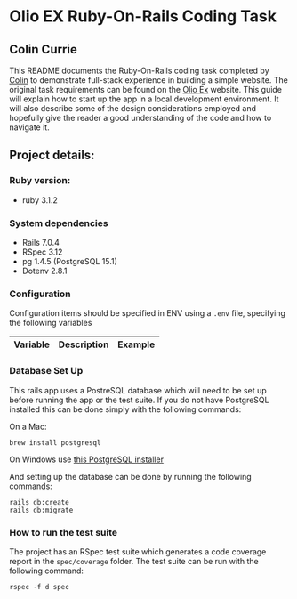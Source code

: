 # Olio EX Ruby-On-Rails Coding Task
## Colin Currie

This README documents the Ruby-On-Rails coding task completed by [Colin](mailto:colin_currie@hotmail.com) to demonstrate full-stack experience in building a simple website. The original task requirements can be found on the [Olio Ex](https://tech.olioex.com/rails-coding-task.html) website. This guide will explain how to start up the app in a local development environment. It will also describe some of the design considerations employed and hopefully give the reader a good understanding of the code and how to navigate it.

## Project details:

### Ruby version:
* ruby 3.1.2

### System dependencies
* Rails 7.0.4
* RSpec 3.12
* pg 1.4.5 (PostgreSQL 15.1)
* Dotenv 2.8.1

### Configuration

Configuration items should be specified in ENV using a `.env` file, specifying the following variables

| Variable | Description | Example |
|----------|-------------|---------|


### Database Set Up

This rails app uses a PostreSQL database which will need to be set up before running the app or the test suite. If you do not have PostgreSQL installed this can be done simply with the following commands:

On a Mac:

    brew install postgresql

On Windows use [this PostgreSQL installer](https://www.postgresql.org/download/windows/)

And setting up the database can be done by running the following commands:

    rails db:create
    rails db:migrate

### How to run the test suite

The project has an RSpec test suite which generates a code coverage report in the `spec/coverage` folder. The test suite can be run with the following command:

    rspec -f d spec

